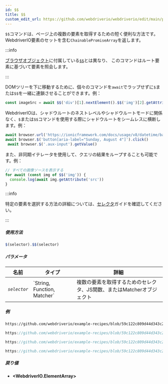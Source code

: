 ```yaml
---
id: $$
title: $$
custom_edit_url: https://github.com/webdriverio/webdriverio/edit/main/packages/webdriverio/src/commands/element/$$.ts
---
```


`$$`コマンドは、ページ上の複数の要素を取得するための短く便利な方法です。
WebdriverIO要素のセットを含む`ChainablePromiseArray`を返します。

:::info

[ブラウザオブジェクト](/docs/api/browser)に付属している[`$$`](/docs/api/browser/$$)とは異なり、
このコマンドはルート要素に基づいて要素を照会します。

:::

DOMツリーを下に移動するために、個々のコマンドを`await`でラップせずに`$`または`$$`を一緒に連鎖させることができます。例：

```js
const imageSrc = await $$('div')[1].nextElement().$$('img')[2].getAttribute('src')
```

WebdriverIOは、シャドウルートのネストレベルやシャドウルートモードに関係なく、`$`または`$$`コマンドを使用する際にシャドウルートをシームレスに横断します。例：

```js
await browser.url('https://ionicframework.com/docs/usage/v8/datetime/basic/demo.html?ionic:mode=md')
await browser.$('button[aria-label="Sunday, August 4"]').click()
 await browser.$('.aux-input').getValue()
```

また、非同期イテレータを使用して、クエリの結果をループすることも可能です。例：

```js
// すべての画像ソースを表示する
for await (const img of $$('img')) {
  console.log(await img.getAttribute('src'))
}
```

:::info

特定の要素を選択する方法の詳細については、[セレクタ](/docs/selectors)ガイドを確認してください。

:::

##### 使用方法

```js
$(selector).$$(selector)
```

##### パラメータ

<table>
  <thead>
    <tr>
      <th>名前</th><th>タイプ</th><th>詳細</th>
    </tr>
  </thead>
  <tbody>
    <tr>
      <td><code><var>selector</var></code></td>
      <td>`String, Function, Matcher`</td>
      <td>複数の要素を取得するためのセレクタ、JS関数、またはMatcherオブジェクト</td>
    </tr>
  </tbody>
</table>

##### 例

```html reference title="example.html" useHTTPS
https://github.com/webdriverio/example-recipes/blob/59c122c809d44d343c231bde2af7e8456c8f086c/queryElements/example.html
```

```js reference title="multipleElements.js" useHTTPS
https://github.com/webdriverio/example-recipes/blob/59c122c809d44d343c231bde2af7e8456c8f086c/queryElements/multipleElements.js#L6-L7
```

```js reference title="multipleElements.js" useHTTPS
https://github.com/webdriverio/example-recipes/blob/59c122c809d44d343c231bde2af7e8456c8f086c/queryElements/multipleElements.js#L15-L24
```

```js reference title="multipleElements.js" useHTTPS
https://github.com/webdriverio/example-recipes/blob/59c122c809d44d343c231bde2af7e8456c8f086c/queryElements/multipleElements.js#L32-L39
```

##### 戻り値

- **&lt;WebdriverIO.ElementArray&gt;**